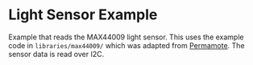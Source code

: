 Light Sensor Example
====================

Example that reads the MAX44009 light sensor. This uses the example code in
`libraries/max44009/` which was adapted from
[Permamote](https://github.com/lab11/permamote). The sensor data is read over
I2C.

